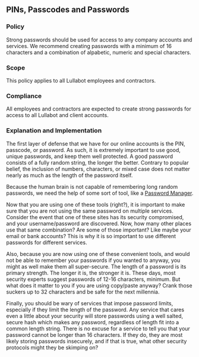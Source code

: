 ## PINs, Passcodes and Passwords

### Policy
Strong passwords should be used for access to any company accounts and services. We recommend creating passwords with a minimum of 16 characters and a combination of alpabetic, numeric and special characters.

### Scope
This policy applies to all Lullabot employees and contractors.

### Compliance
All employees and contractors are expected to create strong passwords for access to all Lullabot and client accounts.

### Explanation and Implementation
The first layer of defense that we have for our online accounts is the PIN, passcode, or password. As such, it is extremely important to use good, unique passwords, and keep them well protected. A good password consists of a fully random string, the longer the better. Contrary to popular belief, the inclusion of numbers, characters, or mixed case does not matter nearly as much as the length of the password itself.

Because the human brain is not capable of remembering long random passwords, we need the help of some sort of tool, like a [Password Manager](../access/password_managers.md).

Now that you are using one of these tools (right?), it is important to make sure that you are not using the same password on multiple services. Consider the event that one of these sites has its security compromised, and your username/password are discovered. Now, how many other places use that same combination? Are some of those important? Like maybe your email or bank accounts? This is why it is so important to use different passwords for different services.

Also, because you are now using one of these convenient tools, and would not be able to remember your passwords if you wanted to anyway, you might as well make them all super-secure. The length of a password is its primary strength. The longer it is, the stronger it is. These days, most security experts suggest passwords of 12-16 characters, minimum. But what does it matter to you if you are using copy/paste anyway? Crank those suckers up to 32 characters and be safe for the next millennia.

Finally, you should be wary of services that impose password limits, especially if they limit the length of the password. Any service that cares even a little about your security will store passwords using a well salted, secure hash which makes any password, regardless of length fit into a common length string. There is no excuse for a service to tell you that your password cannot be longer than 16 characters. If they do, they are most likely storing passwords insecurely, and if that is true, what other security protocols might they be skimping on?
